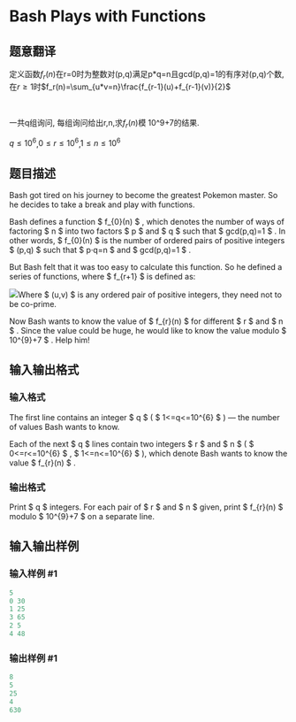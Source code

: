 # Bash Plays with Functions

## 题意翻译

定义函数$f_r(n)$在r=0时为整数对(p,q)满足p*q=n且gcd(p,q)=1的有序对(p,q)个数,在$r\ge1$时$f_r(n)=\sum_{u*v=n}\frac{f_{r-1}(u)+f_{r-1}(v)}{2}$

​

一共q组询问, 每组询问给出r,n,求$f_r(n)$模 10^9+7的结果.

$q\le10^6$,$0\le r\le10^6$,$1\le n\le10^6$

## 题目描述

Bash got tired on his journey to become the greatest Pokemon master. So he decides to take a break and play with functions.

Bash defines a function $ f_{0}(n) $ , which denotes the number of ways of factoring $ n $ into two factors $ p $ and $ q $ such that $ gcd(p,q)=1 $ . In other words, $ f_{0}(n) $ is the number of ordered pairs of positive integers $ (p,q) $ such that $ p·q=n $ and $ gcd(p,q)=1 $ .

But Bash felt that it was too easy to calculate this function. So he defined a series of functions, where $ f_{r+1} $ is defined as:

![](https://cdn.luogu.com.cn/upload/vjudge_pic/CF757E/ba3f455e23406140b1481185211a534c2e0f9d49.png)Where $ (u,v) $ is any ordered pair of positive integers, they need not to be co-prime.

Now Bash wants to know the value of $ f_{r}(n) $ for different $ r $ and $ n $ . Since the value could be huge, he would like to know the value modulo $ 10^{9}+7 $ . Help him!

## 输入输出格式

### 输入格式

The first line contains an integer $ q $ ( $ 1<=q<=10^{6} $ ) — the number of values Bash wants to know.

Each of the next $ q $ lines contain two integers $ r $ and $ n $ ( $ 0<=r<=10^{6} $ , $ 1<=n<=10^{6} $ ), which denote Bash wants to know the value $ f_{r}(n) $ .

### 输出格式

Print $ q $ integers. For each pair of $ r $ and $ n $ given, print $ f_{r}(n) $ modulo $ 10^{9}+7 $ on a separate line.

## 输入输出样例

### 输入样例 #1

```cpp
5
0 30
1 25
3 65
2 5
4 48

```
### 输出样例 #1

```cpp
8
5
25
4
630

```
